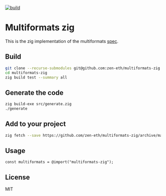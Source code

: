 [![build](https://github.com/zen-eth/multiformats-zig/actions/workflows/check.yml/badge.svg?branch=main)](https://github.com/zen-eth/multiformats-zig/actions/workflows/check.yml)

# Multiformats zig 
This is the zig implementation of the multiformats [spec](https://github.com/multiformats/multiformats).

## Build
```bash
git clone --recurse-submodules git@github.com:zen-eth/multiformats-zig.git
cd multiformats-zig
zig build test --summary all
```

## Generate the code
```bash
zig build-exe src/generate.zig
./generate
```

## Add to your project
```bash
zig fetch --save https://github.com/zen-eth/multiformats-zig/archive/main.tar.gz
```

## Usage
```zig
const multiformats = @import("multiformats-zig");
```

## License
MIT

